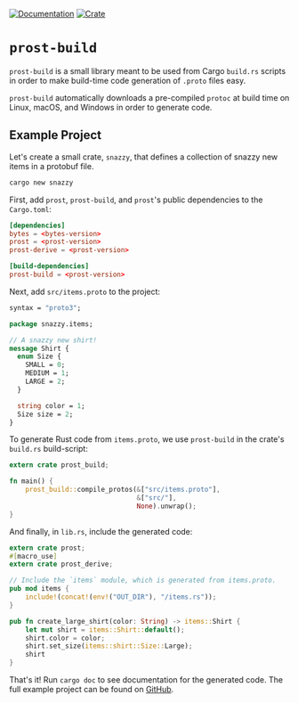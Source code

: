 [![Documentation](https://docs.rs/prost-build/badge.svg)](https://docs.rs/prost-codegen/)
[![Crate](https://img.shields.io/crates/v/prost-build.svg)](https://crates.io/crates/prost-codegen)

# `prost-build`

`prost-build` is a small library meant to be used from Cargo `build.rs` scripts
in order to make build-time code generation of `.proto` files easy.

`prost-build` automatically downloads a pre-compiled `protoc` at build time on
Linux, macOS, and Windows in order to generate code.

## Example Project

Let's create a small crate, `snazzy`, that defines a collection of
snazzy new items in a protobuf file.

```bash
cargo new snazzy
```

First, add `prost`, `prost-build`, and `prost`'s public dependencies to the
`Cargo.toml`:

```toml
[dependencies]
bytes = <bytes-version>
prost = <prost-version>
prost-derive = <prost-version>

[build-dependencies]
prost-build = <prost-version>
```

Next, add `src/items.proto` to the project:

```proto
syntax = "proto3";

package snazzy.items;

// A snazzy new shirt!
message Shirt {
  enum Size {
    SMALL = 0;
    MEDIUM = 1;
    LARGE = 2;
  }

  string color = 1;
  Size size = 2;
}
```

To generate Rust code from `items.proto`, we use `prost-build` in the crate's
`build.rs` build-script:

```rust
extern crate prost_build;

fn main() {
    prost_build::compile_protos(&["src/items.proto"],
                                &["src/"],
                                None).unwrap();
}
```

And finally, in `lib.rs`, include the generated code:

```rust
extern crate prost;
#[macro_use]
extern crate prost_derive;

// Include the `items` module, which is generated from items.proto.
pub mod items {
    include!(concat!(env!("OUT_DIR"), "/items.rs"));
}

pub fn create_large_shirt(color: String) -> items::Shirt {
    let mut shirt = items::Shirt::default();
    shirt.color = color;
    shirt.set_size(items::shirt::Size::Large);
    shirt
}
```

That's it! Run `cargo doc` to see documentation for the generated code. The full
example project can be found on [GitHub](https://github.com/danburkert/snazzy).
